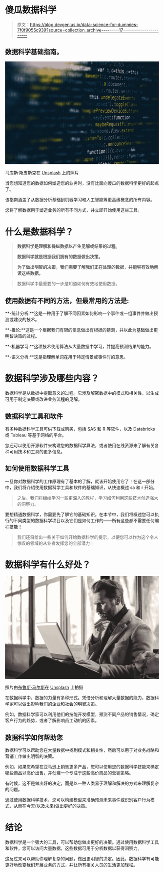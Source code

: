 # 傻瓜数据科学

> 原文：<https://blog.devgenius.io/data-science-for-dummies-7f0f9055c939?source=collection_archive---------17----------------------->

## 数据科学基础指南。

![](img/97e4d04fb267230a88fc439317ae1036.png)

马库斯·斯皮斯克在 [Unsplash](https://unsplash.com?utm_source=medium&utm_medium=referral) 上的照片

当您想知道您的数据如何塑造您的业务时，没有比面向傻瓜的数据科学更好的起点了。

该指南涵盖了从数据分析基础到机器学习和人工智能等更高级概念的所有内容。

您将了解数据用于塑造业务的所有不同方式，并立即开始使用这些工具。

# 什么是数据科学？

> **数据科学是理解和操纵数据以产生见解或结果的过程。**
> 
> **数据科学就是根据我们拥有的数据做出决策。**
> 
> **为了做出明智的决策，我们需要了解我们正在处理的数据，并能够有效地解读这些数据。**

> 数据科学中最重要的一步是知道如何有效地使用数据。

## 使用数据有不同的方法，但最常用的方法是:

**-统计分析:**这是一种用于了解不同因素如何影响一个事件或一组事件并做出预测或建议的技术。

**-推论:**这是一个根据我们有限的信息做出有根据的猜测，并以此为基础做出更明智决策的过程。

**-机器学习:**这项技术使用算法从大量数据中学习，并提高预测结果的能力。

**-语义分析:**这是指理解单词在用于特定情景或事件时的意思。

# 数据科学涉及哪些内容？

数据科学是从数据中提取意义的过程。它涉及解密数据中的模式和相关性，以生成可用于制定决策或改进业务流程的见解。

## **数据科学工具和软件**

有多种数据科学工具可供下载或购买，包括 SAS 和 R 等软件，以及 Databricks 或 Tableau 等基于网络的平台。

您还可以使用开源软件来构建您的数据科学算法，或者使用在线资源来了解有关各种可用技术和工具的更多信息。

## **如何使用数据科学工具**

一旦你对数据科学的工作原理有了基本的了解，就该开始使用它了！在这一部分中，我们将介绍使用数据科学工具和软件的基础知识，从快速概述 sa 和 r 开始。

> 之后，我们将继续学习一些更深入的教程，学习如何利用这些技术创造强大的洞察力。

要想精通数据科学，你需要先了解它的基础知识。在本节中，我们将概述您可以执行的不同类型的数据科学项目以及它们是如何工作的——所有这些都不需要任何编程技能！

> 我们还将给出一些关于如何开始数据科学的提示，以便您可以作为这个令人惊叹的领域的从业者发挥您的全部潜力！

# 数据科学有什么好处？

![](img/e4d464ec64eea1067e1b4176829bc6e4.png)

照片由[布鲁斯·马尔斯](https://unsplash.com/@brucemars?utm_source=medium&utm_medium=referral)在 [Unsplash](https://unsplash.com?utm_source=medium&utm_medium=referral) 上拍摄

在数据科学中，数据的力量有多种形式。凭借分析和理解大量数据的能力，数据科学家可以做出影响我们的企业和社会的明智决策。

例如，数据科学家可以利用他们的技能开发模型，预测不同产品的销售情况，确定客户行为的趋势，或者了解影响员工动机的因素。

## **数据科学如何帮助您**

数据科学可以帮助您在大量数据中找到模式和相关性，然后可以用于对业务战略和营销工作做出明智的决策。

例如，如果您希望在亚马逊上销售更多产品，您可以使用您的数据科学技能来确定哪些商品以高价出售，并创建一个专注于这些高价商品的营销策略。

有时候，这不是做出好的决定，而是以一种人类易于理解和解决的方式来理解复杂的问题。

通过使用数据科学技术，您可以构建模型来准确预测未来事件或识别客户行为模式，从而在今天(以及未来)做出更好的决策。

# 结论

数据科学是一个强大的工具，可以帮助您做出更好的决策。通过使用数据科学工具和软件，您可以访问大量数据，这些数据可用于分析数据以获得洞察力。

这反过来可以帮助你理解复杂的问题，做出更明智的决定。因此，数据科学有可能更好地改变我们开展业务的方式，并让所有相关人员的生活更加轻松。